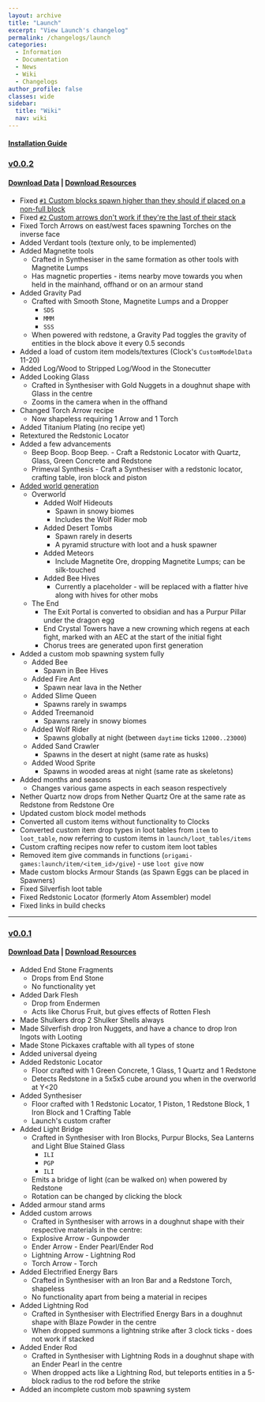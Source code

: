 ```yaml
---
layout: archive
title: "Launch"
excerpt: "View Launch's changelog"
permalink: /changelogs/launch
categories:
  - Information
  - Documentation
  - News
  - Wiki
  - Changelogs
author_profile: false
classes: wide
sidebar:
  title: "Wiki"
  nav: wiki
---
```


#### [Installation Guide](https://origami-games.github.io/installation-guide#launch)

### [v0.0.2](https://github.com/origami-games/launch/tree/v0.0.2)
#### [**Download Data**](https://github.com/origami-games/launch/releases/download/v0.0.2/launch-data-v0.0.2-bundled-crdb.zip) | [**Download Resources**](https://github.com/origami-games/launch/releases/download/v0.0.2/launch-resources-v0.0.2.zip)
- Fixed [`#1` Custom blocks spawn higher than they should if placed on a non-full block](https://github.com/origami-games/launch/issues/1)
- Fixed [`#2` Custom arrows don't work if they're the last of their stack](https://github.com/origami-games/launch/issues/2)
- Fixed Torch Arrows on east/west faces spawning Torches on the inverse face
- Added Verdant tools (texture only, to be implemented)
- Added Magnetite tools
  - Crafted in Synthesiser in the same formation as other tools with Magnetite Lumps
  - Has magnetic properties - items nearby move towards you when held in the mainhand, offhand or on an armour stand
- Added Gravity Pad
  - Crafted with Smooth Stone, Magnetite Lumps and a Dropper
    - `SDS`
    - `MMM`
    - `SSS`
  - When powered with redstone, a Gravity Pad toggles the gravity of entities in the block above it every 0.5 seconds
- Added a load of custom item models/textures (Clock's `CustomModelData` 11-20)
- Added Log/Wood to Stripped Log/Wood in the Stonecutter
- Added Looking Glass
  - Crafted in Synthesiser with Gold Nuggets in a doughnut shape with Glass in the centre
  - Zooms in the camera when in the offhand
- Changed Torch Arrow recipe
  - Now shapeless requiring 1 Arrow and 1 Torch
- Added Titanium Plating (no recipe yet)
- Retextured the Redstonic Locator
- Added a few advancements
  - Beep Boop. Boop Beep. - Craft a Redstonic Locator with Quartz, Glass, Green Concrete and Redstone
  - Primeval Synthesis - Craft a Synthesiser with a redstonic locator, crafting table, iron block and piston
- [Added world generation](https://github.com/origami-games/launch/issues/3)
  - Overworld
    - Added Wolf Hideouts
      - Spawn in snowy biomes
      - Includes the Wolf Rider mob
    - Added Desert Tombs
      - Spawn rarely in deserts
      - A pyramid structure with loot and a husk spawner
    - Added Meteors
      - Include Magnetite Ore, dropping Magnetite Lumps; can be silk-touched
    - Added Bee Hives
      - Currently a placeholder - will be replaced with a flatter hive along with hives for other mobs
  - The End
    - The Exit Portal is converted to obsidian and has a Purpur Pillar under the dragon egg
    - End Crystal Towers have a new crowning which regens at each fight, marked with an AEC at the start of the initial fight
    - Chorus trees are generated upon first generation
- Added a custom mob spawning system fully
  - Added Bee
    - Spawn in Bee Hives
  - Added Fire Ant
    - Spawn near lava in the Nether
  - Added Slime Queen
    - Spawns rarely in swamps
  - Added Treemanoid
    - Spawns rarely in snowy biomes
  - Added Wolf Rider
    - Spawns globally at night (between `daytime` ticks `12000..23000`)
  - Added Sand Crawler
    - Spawns in the desert at night (same rate as husks)
  - Added Wood Sprite
    - Spawns in wooded areas at night (same rate as skeletons)
- Added months and seasons
  - Changes various game aspects in each season respectively
- Nether Quartz now drops from Nether Quartz Ore at the same rate as Redstone from Redstone Ore
- Updated custom block model methods
- Converted all custom items without functionality to Clocks
- Converted custom item drop types in loot tables from `item` to `loot_table`, now referring to custom items in `launch/loot_tables/items`
- Custom crafting recipes now refer to custom item loot tables
- Removed item give commands in functions (`origami-games:launch/item/<item_id>/give`) - use `loot give` now
- Made custom blocks Armour Stands (as Spawn Eggs can be placed in Spawners)
- Fixed Silverfish loot table
- Fixed Redstonic Locator (formerly Atom Assembler) model
- Fixed links in build checks

-----

### [v0.0.1](https://github.com/origami-games/launch/tree/v0.0.1)
#### [**Download Data**](https://github.com/origami-games/launch/releases/download/v0.0.1/launch-data-v0.0.1-bundled-crdb.zip) | [**Download Resources**](https://github.com/origami-games/launch/releases/download/v0.0.1/launch-resources-v0.0.1.zip)
- Added End Stone Fragments
  - Drops from End Stone
  - No functionality yet
- Added Dark Flesh
  - Drop from Endermen
  - Acts like Chorus Fruit, but gives effects of Rotten Flesh
- Made Shulkers drop 2 Shulker Shells always
- Made Silverfish drop Iron Nuggets, and have a chance to drop Iron Ingots with Looting
- Made Stone Pickaxes craftable with all types of stone
- Added universal dyeing
- Added Redstonic Locator
  - Floor crafted with 1 Green Concrete, 1 Glass, 1 Quartz and 1 Redstone
  - Detects Redstone in a 5x5x5 cube around you when in the overworld at Y<20
- Added Synthesiser
  - Floor crafted with 1 Redstonic Locator, 1 Piston, 1 Redstone Block, 1 Iron Block and 1 Crafting Table
  - Launch's custom crafter
- Added Light Bridge
  - Crafted in Synthesiser with Iron Blocks, Purpur Blocks, Sea Lanterns and Light Blue Stained Glass
    - `ILI`
    - `PGP`
    - `ILI`
  - Emits a bridge of light (can be walked on) when powered by Redstone
  - Rotation can be changed by clicking the block
- Added armour stand arms
- Added custom arrows
  - Crafted in Synthesiser with arrows in a doughnut shape with their respective materials in the centre:
  - Explosive Arrow - Gunpowder
  - Ender Arrow - Ender Pearl/Ender Rod
  - Lightning Arrow - Lightning Rod
  - Torch Arrow - Torch
- Added Electrified Energy Bars
  - Crafted in Synthesiser with an Iron Bar and a Redstone Torch, shapeless
  - No functionality apart from being a material in recipes
- Added Lightning Rod
  - Crafted in Synthesiser with Electrified Energy Bars in a doughnut shape with Blaze Powder in the centre
  - When dropped summons a lightning strike after 3 clock ticks - does not work if stacked
- Added Ender Rod
  - Crafted in Synthesiser with Lightning Rods in a doughnut shape with an Ender Pearl in the centre
  - When dropped acts like a Lightning Rod, but teleports entities in a 5-block radius to the rod before the strike
- Added an incomplete custom mob spawning system
